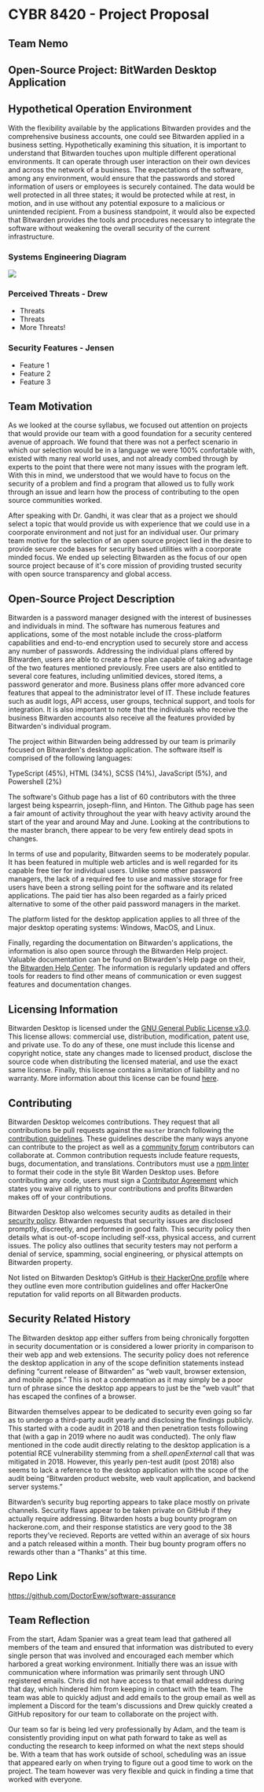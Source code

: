 # CYBR 8420 - Project Proposal
## Team Nemo

## Open-Source Project: BitWarden Desktop Application

## Hypothetical Operation Environment

With the flexibility available by the applications Bitwarden provides and the comprehensive business accounts, one could see Bitwarden applied in a business setting. Hypothetically examining this situation, it is important to understand that Bitwarden touches upon multiple different operational environments. It can operate through user interaction on their own devices and across the network of a business. The expectations of the software, among any environment, would ensure that the passwords and stored information of users or employees is securely contained. The data would be well protected in all three states; it would be protected while at rest, in motion, and in use without any potential exposure to a malicious or unintended recipient. From a business standpoint, it would also be expected that Bitwarden provides the tools and procedures necessary to integrate the software without weakening the overall security of the current infrastructure.

### Systems Engineering Diagram

![](Engineering%20View.jpg)

### Perceived Threats - Drew

- Threats
- Threats
- More Threats!

### Security Features - Jensen

- Feature 1
- Feature 2
- Feature 3

## Team Motivation

As we looked at the course syllabus, we focused out attention on projects that would provide our team with a good foundation for a security centered avenue of approach.  We found that there was not a perfect scenario in which our selection would be in a language we were 100% confortable with, existed with many real world uses, and not already combed through by experts to the point that there were not many issues with the program left.  With this in mind, we understood that we would have to focus on the security of a problem and find a program that allowed us to fully work through an issue and learn how the process of contributing to the open source communities worked.

After speaking with Dr. Gandhi, it was clear that as a project we should select a topic that would provide us with experience that we could use in a coorporate environment and not just for an individual user. Our primary team motive for the selection of an open source project lied in the desire to provide secure code bases for security based utilities with a coorporate minded focus.  We ended up selecting Bitwarden as the focus of our open source project because of it's core mission of providing trusted security with open source transparency and global access.

## Open-Source Project Description

Bitwarden is a password manager designed with the interest of businesses and individuals in mind. The software has numerous features and applications, some of the most notable include the cross-platform capabilities and end-to-end encryption used to securely store and access any number of passwords. Addressing the individual plans offered by Bitwarden, users are able to create a free plan capable of taking advantage of the two features mentioned previously. Free users are also entitled to several core features, including unlimitied devices, stored items, a password generator and more. Business plans offer more advanced core features that appeal to the administrator level of IT. These include features such as audit logs, API access, user groups, technical support, and tools for integration. It is also important to note that the individuals who receive the business Bitwarden accounts also receive all the features provided by Bitwarden's individual program.

The project within Bitwarden being addressed by our team is primarily focused on Bitwarden's desktop application. The software itself is comprised of the following languages:

TypeScript (45%), HTML (34%), SCSS (14%), JavaScript (5%), and Powershell (2%)

The software's Github page has a list of 60 contributors with the three largest being kspearrin, joseph-flinn, and Hinton. The Github page has seen a fair amount of activity throughout the year with heavy activity around the start of the year and around May and June. Looking at the contributions to the master branch, there appear to be very few entirely dead spots in changes.

In terms of use and popularity, Bitwarden seems to be moderately popular. It has been featured in multiple web articles and is well regarded for its capable free tier for individual users. Unlike some other password managers, the lack of a required fee to use and massive storage for free users have been a strong selling point for the software and its related applications. The paid tier has also been regarded as a fairly priced alternative to some of the other paid password managers in the market.

The platform listed for the desktop application applies to all three of the major desktop operating systems: Windows, MacOS, and Linux.

Finally, regarding the documentation on Bitwarden's applications, the information is also open source through the Bitwarden Help project. Valuable documentation can be found on Bitwarden's Help page on their, the [Bitwarden Help Center](https://bitwarden.com/help/ "Bitwarden's Help Center"). The information is regularly updated and offers tools for readers to find other means of communication or even suggest features and documentation changes.

## Licensing Information

Bitwarden Desktop is licensed under the [GNU General Public License v3.0](https://github.com/bitwarden/desktop/blob/master/LICENSE.txt). This license allows: commercial use, distribution, modification, patent use, and private use. To do any of these, one must include this license and copyright notice, state any changes made to licensed product, disclose the source code when distributing the licensed material, and use the exact same license. Finally, this license contains a limitation of liability and no warranty. More information about this license can be found [here](https://www.gnu.org/licenses/gpl-3.0.en.html). 

## Contributing

Bitwarden Desktop welcomes contributions. They request that all contributions be pull requests against the `master` branch following the [contribution guidelines](https://github.com/bitwarden/desktop/blob/master/CONTRIBUTING.md). These guidelines describe the many ways anyone can contribute to the project as well as a [community forum](https://community.bitwarden.com/) contributors can collaborate at. Common contribution requests include feature requests, bugs, documentation, and translations. Contributors must use a [npm linter](https://www.npmjs.com/package/lint) to format their code in the style Bit Warden Desktop uses.  Before contributing any code, users must sign a [Contributor Agreement](https://cla-assistant.io/bitwarden/desktop) which states you waive all rights to your contributions and profits Bitwarden makes off of your contributions. 

Bitwarden Desktop also welcomes security audits as detailed in their [security policy](https://github.com/bitwarden/desktop/blob/master/SECURITY.md). Bitwarden requests that security issues are disclosed promptly, discreetly, and performed in good faith. This security policy then details what is out-of-scope including self-xss, physical access, and current issues. The policy also outlines that security testers may not perform a denial of service, spamming, social engineering, or physical attempts on Bitwarden property. 

Not listed on Bitwarden Desktop’s GitHub is [their HackerOne profile](https://hackerone.com/bitwarden) where they outline even more contribution guidelines and offer HackerOne reputation for valid reports on all Bitwarden products. 



## Security Related History

The Bitwarden desktop app either suffers from being chronically forgotten in security documentation or is considered a lower priority in comparison to their web app and web extensions. The security policy does not reference the desktop application in any of the scope definition statements instead defining “current release of Bitwarden” as “web vault, browser extension, and mobile apps.” This is not a condemnation as it may simply be a poor turn of phrase since the desktop app appears to just be the “web vault” that has escaped the confines of a browser. 

Bitwarden themselves appear to be dedicated to security even going so far as to undergo a third-party audit yearly and disclosing the findings publicly. This started with a code audit in 2018 and then penetration tests following that (with a gap in 2019 where no audit was conducted). The only flaw mentioned in the code audit directly relating to the desktop application is a potential RCE vulnerability stemming from a *shell.openExternal* call that was mitigated in 2018. However, this yearly pen-test audit (post 2018) also seems to lack a reference to the desktop application with the scope of the audit being “Bitwarden product website, web vault application, and backend server systems.”

Bitwarden’s security bug reporting appears to take place mostly on private channels. Security flaws appear to be taken private on GitHub if they actually require addressing. Bitwarden hosts a bug bounty program on hackerone.com, and their response statistics are very good to the 38 reports they’ve recieved. Reports are vetted within an average of six hours and a patch released within a month. Their bug bounty program offers no rewards other than a “Thanks” at this time.


## Repo Link

https://github.com/DoctorEww/software-assurance

## Team Reflection

From the start, Adam Spanier was a great team lead that gathered all members of the team and ensured that information was distributed to every single person that was involved and encouraged each member which harbored a great working environment.  Initially there was an issue with communication where information was primarily sent through UNO registered emails.  Chris did not have access to that email address during that day, which hindered him from keeping in contact with the team.  The team was able to quickly adjust and add emails to the group email as well as implement a Discord for the team's discussions and Drew quickly created a GitHub repository for our team to collaborate on the project with.

Our team so far is being led very professionally by Adam, and the team is consistently providing input on what path forward to take as well as conducting the research to keep informed on what the next steps should be.  With a team that has work outside of school, scheduling was an issue that appeared early on when trying to figure out a good time to work on the project.  The team however was very flexible and quick in finding a time that worked with everyone.  
